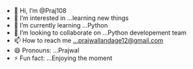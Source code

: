 - 👋 Hi, I’m @Praj108
- 👀 I’m interested in ...learning new things
- 🌱 I’m currently learning ...Python
- 💞️ I’m looking to collaborate on ...Python developement team
- 📫 How to reach me ...prajwallandage12@gmail.com
- 😄 Pronouns: ...Prajwal
- ⚡ Fun fact: ...Enjoying the moment

<!---
Praj108/Praj108 is a ✨ special ✨ repository because its `README.md` (this file) appears on your GitHub profile.
You can click the Preview link to take a look at your changes.
--->
